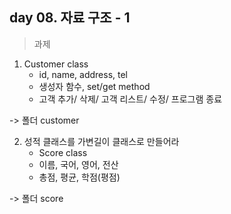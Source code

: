 ## day 08. 자료 구조 - 1
> 과제
1. Customer class
    - id, name, address, tel
    - 생성자 함수, set/get method
    - 고객 추가/ 삭제/ 고객 리스트/ 수정/ 프로그램 종료

-> 폴더 customer

2. 성적 클래스를 가변길이 클래스로 만들어라
    - Score class
    - 이름, 국어, 영어, 전산
    - 총점, 평균, 학점(평점)

-> 폴더 score